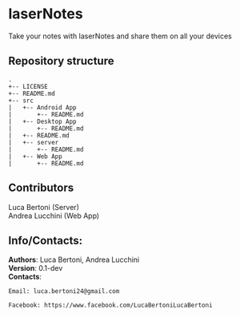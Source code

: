 # laserNotes

Take your notes with laserNotes and share them on all your devices

## Repository structure
```
.  
+-- LICENSE  
+-- README.md  
+-- src  
|   +-- Android App  
|   	+-- README.md  
|   +-- Desktop App  
|   	+-- README.md  
|   +-- README.md  
|   +-- server  
|   	+-- README.md  
|   +-- Web App  
|   	+-- README.md  
```

## Contributors
Luca Bertoni (Server)  
Andrea Lucchini (Web App)  

## Info/Contacts:
**Authors**: Luca Bertoni, Andrea Lucchini  
**Version**: 0.1-dev  
**Contacts**:  

	Email: luca.bertoni24@gmail.com  

	Facebook: https://www.facebook.com/LucaBertoniLucaBertoni